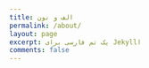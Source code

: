 ```yaml
---
title: الف و نون
permalink: /about/
layout: page
excerpt: یک تم فارسی برای Jekyllا
comments: false
---
```

